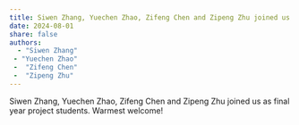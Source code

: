 ```yaml
---
title: Siwen Zhang, Yuechen Zhao, Zifeng Chen and Zipeng Zhu joined us as final year project students. Welcome!
date: 2024-08-01
share: false
authors:
  - "Siwen Zhang"
 - "Yuechen Zhao"
 -  "Zifeng Chen"
 -  "Zipeng Zhu"
---
```


Siwen Zhang, Yuechen Zhao, Zifeng Chen and Zipeng Zhu joined us as final year project students. Warmest welcome!

<!--more-->

